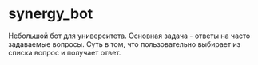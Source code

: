 # synergy_bot


Небольшой бот для университета. Основная задача - ответы на часто задаваемые вопросы.
Суть в том, что пользовательно выбирает из списка вопрос и получает ответ.

